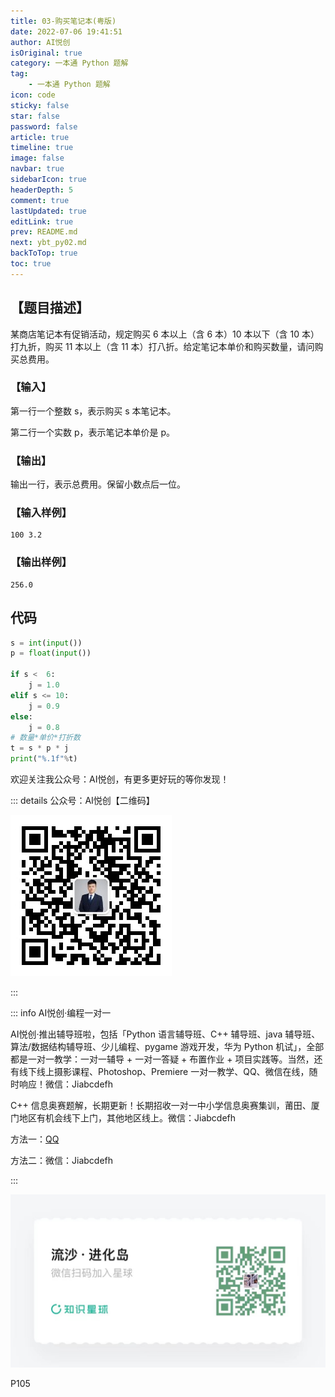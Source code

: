 ```yaml
---
title: 03-购买笔记本(粤版)
date: 2022-07-06 19:41:51
author: AI悦创
isOriginal: true
category: 一本通 Python 题解
tag:
    - 一本通 Python 题解
icon: code
sticky: false
star: false
password: false
article: true
timeline: true
image: false
navbar: true
sidebarIcon: true
headerDepth: 5
comment: true
lastUpdated: true
editLink: true
prev: README.md
next: ybt_py02.md
backToTop: true
toc: true
---
```


## 【题目描述】

某商店笔记本有促销活动，规定购买 6 本以上（含 6 本）10 本以下（含 10 本）打九折，购买 11 本以上（含 11 本）打八折。给定笔记本单价和购买数量，请问购买总费用。

### 【输入】

第一行一个整数 s，表示购买 s 本笔记本。

第二行一个实数 p，表示笔记本单价是 p。

### 【输出】

输出一行，表示总费用。保留小数点后一位。

### 【输入样例】

```
100 3.2
```

### 【输出样例】

```
256.0
```

## 代码

```python
s = int(input())
p = float(input())

if s <  6:
    j = 1.0
elif s <= 10:
    j = 0.9
else:
    j = 0.8
# 数量*单价*打折数
t = s * p * j
print("%.1f"%t)
```



欢迎关注我公众号：AI悦创，有更多更好玩的等你发现！

::: details 公众号：AI悦创【二维码】

![](/gzh.jpg)

:::

::: info AI悦创·编程一对一

AI悦创·推出辅导班啦，包括「Python 语言辅导班、C++ 辅导班、java 辅导班、算法/数据结构辅导班、少儿编程、pygame 游戏开发，华为 Python 机试」，全部都是一对一教学：一对一辅导 + 一对一答疑 + 布置作业 + 项目实践等。当然，还有线下线上摄影课程、Photoshop、Premiere 一对一教学、QQ、微信在线，随时响应！微信：Jiabcdefh

C++ 信息奥赛题解，长期更新！长期招收一对一中小学信息奥赛集训，莆田、厦门地区有机会线下上门，其他地区线上。微信：Jiabcdefh

方法一：[QQ](http://wpa.qq.com/msgrd?v=3&uin=1432803776&site=qq&menu=yes)

方法二：微信：Jiabcdefh

:::

![](/zsxq.jpg)

P105



